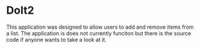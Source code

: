 # DoIt2

This application was designed to allow users to add and remove items from a list. The application is does not currently funciton but there is the source code if anyone wants to take a look at it. 
